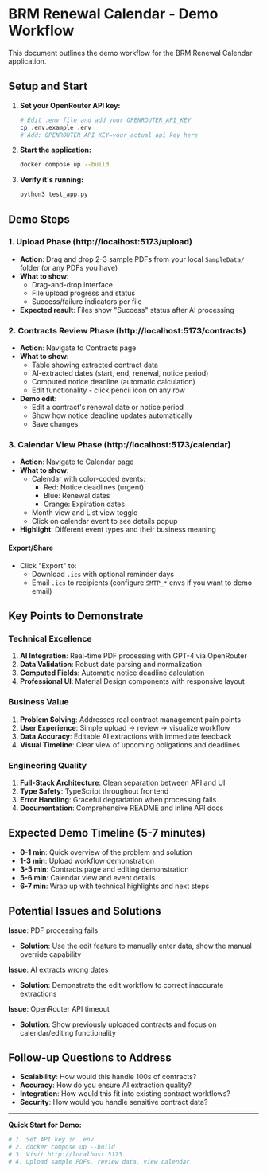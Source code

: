 # BRM Renewal Calendar - Demo Workflow

This document outlines the demo workflow for the BRM Renewal Calendar application.

## Setup and Start

1. **Set your OpenRouter API key:**
   ```bash
   # Edit .env file and add your OPENROUTER_API_KEY
   cp .env.example .env
   # Add: OPENROUTER_API_KEY=your_actual_api_key_here
   ```

2. **Start the application:**
   ```bash
   docker compose up --build
   ```

3. **Verify it's running:**
   ```bash
   python3 test_app.py
   ```

## Demo Steps

### 1. Upload Phase (http://localhost:5173/upload)
- **Action**: Drag and drop 2-3 sample PDFs from your local `SampleData/` folder (or any PDFs you have)
- **What to show**: 
  - Drag-and-drop interface
  - File upload progress and status
  - Success/failure indicators per file
- **Expected result**: Files show "Success" status after AI processing

### 2. Contracts Review Phase (http://localhost:5173/contracts)
- **Action**: Navigate to Contracts page
- **What to show**:
  - Table showing extracted contract data
  - AI-extracted dates (start, end, renewal, notice period)
  - Computed notice deadline (automatic calculation)
  - Edit functionality - click pencil icon on any row
- **Demo edit**: 
  - Edit a contract's renewal date or notice period
  - Show how notice deadline updates automatically
  - Save changes

### 3. Calendar View Phase (http://localhost:5173/calendar)
- **Action**: Navigate to Calendar page
- **What to show**:
  - Calendar with color-coded events:
    - Red: Notice deadlines (urgent)
    - Blue: Renewal dates
    - Orange: Expiration dates
  - Month view and List view toggle
  - Click on calendar event to see details popup
- **Highlight**: Different event types and their business meaning

#### Export/Share
- Click "Export" to:
  - Download `.ics` with optional reminder days
  - Email `.ics` to recipients (configure `SMTP_*` envs if you want to demo email)

## Key Points to Demonstrate

### Technical Excellence
1. **AI Integration**: Real-time PDF processing with GPT-4 via OpenRouter
2. **Data Validation**: Robust date parsing and normalization 
3. **Computed Fields**: Automatic notice deadline calculation
4. **Professional UI**: Material Design components with responsive layout

### Business Value
1. **Problem Solving**: Addresses real contract management pain points
2. **User Experience**: Simple upload → review → visualize workflow
3. **Data Accuracy**: Editable AI extractions with immediate feedback
4. **Visual Timeline**: Clear view of upcoming obligations and deadlines

### Engineering Quality
1. **Full-Stack Architecture**: Clean separation between API and UI
2. **Type Safety**: TypeScript throughout frontend
3. **Error Handling**: Graceful degradation when processing fails
4. **Documentation**: Comprehensive README and inline API docs

## Expected Demo Timeline (5-7 minutes)

- **0-1 min**: Quick overview of the problem and solution
- **1-3 min**: Upload workflow demonstration
- **3-5 min**: Contracts page and editing demonstration  
- **5-6 min**: Calendar view and event details
- **6-7 min**: Wrap up with technical highlights and next steps

## Potential Issues and Solutions

**Issue**: PDF processing fails
- **Solution**: Use the edit feature to manually enter data, show the manual override capability

**Issue**: AI extracts wrong dates
- **Solution**: Demonstrate the edit workflow to correct inaccurate extractions

**Issue**: OpenRouter API timeout
- **Solution**: Show previously uploaded contracts and focus on calendar/editing functionality

## Follow-up Questions to Address

- **Scalability**: How would this handle 100s of contracts?
- **Accuracy**: How do you ensure AI extraction quality?  
- **Integration**: How would this fit into existing contract workflows?
- **Security**: How would you handle sensitive contract data?

---

**Quick Start for Demo:**
```bash
# 1. Set API key in .env
# 2. docker compose up --build  
# 3. Visit http://localhost:5173
# 4. Upload sample PDFs, review data, view calendar
```